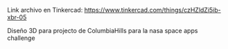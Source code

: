 Link archivo en Tinkercad: https://www.tinkercad.com/things/czHZldZi5ib-xbr-05

Diseño 3D para projecto de ColumbiaHills para la nasa space apps challenge
